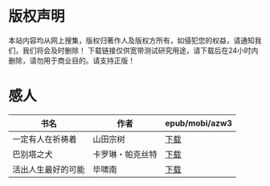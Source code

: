 # 版权声明

本站内容均从网上搜集，版权归著作人及版权方所有，如侵犯您的权益，请通知我们，我们将会及时删除！ 下载链接仅供宽带测试研究用途，请下载后在24小时内删除，请勿用于商业目的。请支持正版！

# 感人

| 书名 | 作者 | epub/mobi/azw3 |
| --- | --- | --- |
| 一定有人在祈祷着 | 山田宗树 | [下载](https://url89.ctfile.com/f/31084289-1356983299-f98eb2?p=8866) |
| 巴别塔之犬 | 卡罗琳・帕克丝特 | [下载](https://url89.ctfile.com/f/31084289-1357032178-12fb03?p=8866) |
| 活出人生最好的可能 | 毕啸南 | [下载](https://url89.ctfile.com/f/31084289-1357021909-536ba4?p=8866) |
